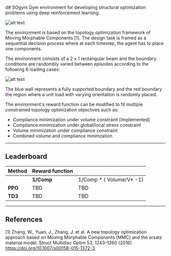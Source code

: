 d# SOgym
Gym environment for developing structural optimization problems using deep reinforcement learning. 

![alt text](https://github.com/ThomasRochefortB/sogym_v2/blob/main/docs/SOGYM_LOGO.png?raw=true)

The environment is based on the topology optimization framework of Moving Morphable Components [1]. The design task is framed as a sequential decision process where at each timestep, the agent has to place one components.

The environment consists of a 2 x 1 rectangular beam and the boundary conditions are randombly varied between episodes according to the following 6 loading cases:

![alt text](https://github.com/ThomasRochefortB/so_gym/blob/main/docs/boundary_conditions.png?raw=true)

The blue wall represents a fully supported boundary and the red boundary the region where a unit load with varying orientation is randomly placed.

The environment's reward function can be modified to fit multiple constrained topology optimization objectives such as:

* Compliance minimization under volume constraint [Implemented]
* Compliance minimization under global/local stress constraint
* Volume minimization under compliance constraint
* Combined volume and compliance minimzation



---
## Leaderboard
| **Method** | **Reward function** |                              |
|------------|---------------------|------------------------------|
|            |      **1/Comp**     | 1/Comp * ( Volume/V* -1) |
|   **PPO**  |         TBD         |              TBD             |
|   **TD3**  |         TBD         |              TBD             |


---
## References
[1] Zhang, W., Yuan, J., Zhang, J. et al. A new topology optimization approach based on Moving Morphable Components (MMC) and the ersatz material model. Struct Multidisc Optim 53, 1243–1260 (2016). https://doi.org/10.1007/s00158-015-1372-3
